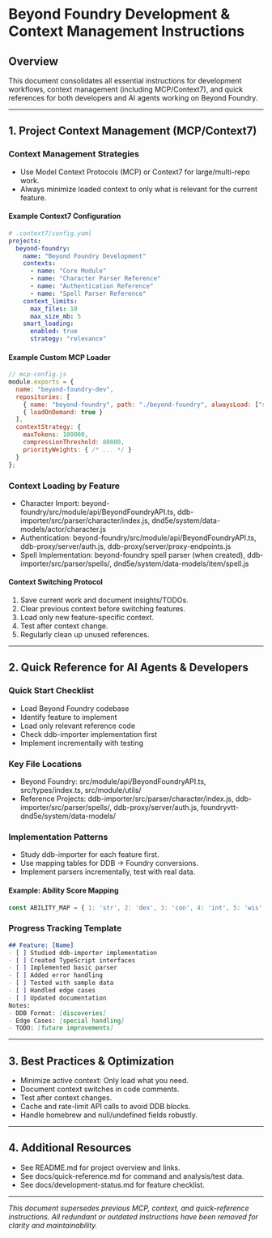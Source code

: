 # Beyond Foundry Development & Context Management Instructions

## Overview
This document consolidates all essential instructions for development workflows, context management (including MCP/Context7), and quick references for both developers and AI agents working on Beyond Foundry.

---

## 1. Project Context Management (MCP/Context7)

### Context Management Strategies
- Use Model Context Protocols (MCP) or Context7 for large/multi-repo work.
- Always minimize loaded context to only what is relevant for the current feature.

#### Example Context7 Configuration
```yaml
# .context7/config.yaml
projects:
  beyond-foundry:
    name: "Beyond Foundry Development"
    contexts:
      - name: "Core Module"
      - name: "Character Parser Reference"
      - name: "Authentication Reference"
      - name: "Spell Parser Reference"
    context_limits:
      max_files: 10
      max_size_mb: 5
    smart_loading:
      enabled: true
      strategy: "relevance"
```

#### Example Custom MCP Loader
```javascript
// mcp-config.js
module.exports = {
  name: "beyond-foundry-dev",
  repositories: [
    { name: "beyond-foundry", path: "./beyond-foundry", alwaysLoad: ["src/module/api/BeyondFoundryAPI.ts", "src/types/index.ts"] },
    { loadOnDemand: true }
  ],
  contextStrategy: {
    maxTokens: 100000,
    compressionThreshold: 80000,
    priorityWeights: { /* ... */ }
  }
};
```

### Context Loading by Feature
- Character Import: beyond-foundry/src/module/api/BeyondFoundryAPI.ts, ddb-importer/src/parser/character/index.js, dnd5e/system/data-models/actor/character.js
- Authentication: beyond-foundry/src/module/api/BeyondFoundryAPI.ts, ddb-proxy/server/auth.js, ddb-proxy/server/proxy-endpoints.js
- Spell Implementation: beyond-foundry spell parser (when created), ddb-importer/src/parser/spells/, dnd5e/system/data-models/item/spell.js

#### Context Switching Protocol
1. Save current work and document insights/TODOs.
2. Clear previous context before switching features.
3. Load only new feature-specific context.
4. Test after context change.
5. Regularly clean up unused references.

---

## 2. Quick Reference for AI Agents & Developers

### Quick Start Checklist
- Load Beyond Foundry codebase
- Identify feature to implement
- Load only relevant reference code
- Check ddb-importer implementation first
- Implement incrementally with testing

### Key File Locations
- Beyond Foundry: src/module/api/BeyondFoundryAPI.ts, src/types/index.ts, src/module/utils/
- Reference Projects: ddb-importer/src/parser/character/index.js, ddb-importer/src/parser/spells/, ddb-proxy/server/auth.js, foundryvtt-dnd5e/system/data-models/

### Implementation Patterns
- Study ddb-importer for each feature first.
- Use mapping tables for DDB → Foundry conversions.
- Implement parsers incrementally, test with real data.

#### Example: Ability Score Mapping
```js
const ABILITY_MAP = { 1: 'str', 2: 'dex', 3: 'con', 4: 'int', 5: 'wis', 6: 'cha' };
```

### Progress Tracking Template
```markdown
## Feature: [Name]
- [ ] Studied ddb-importer implementation
- [ ] Created TypeScript interfaces
- [ ] Implemented basic parser
- [ ] Added error handling
- [ ] Tested with sample data
- [ ] Handled edge cases
- [ ] Updated documentation
Notes:
- DDB Format: [discoveries]
- Edge Cases: [special handling]
- TODO: [future improvements]
```

---

## 3. Best Practices & Optimization
- Minimize active context: Only load what you need.
- Document context switches in code comments.
- Test after context changes.
- Cache and rate-limit API calls to avoid DDB blocks.
- Handle homebrew and null/undefined fields robustly.

---

## 4. Additional Resources
- See README.md for project overview and links.
- See docs/quick-reference.md for command and analysis/test data.
- See docs/development-status.md for feature checklist.

---

*This document supersedes previous MCP, context, and quick-reference instructions. All redundant or outdated instructions have been removed for clarity and maintainability.*
